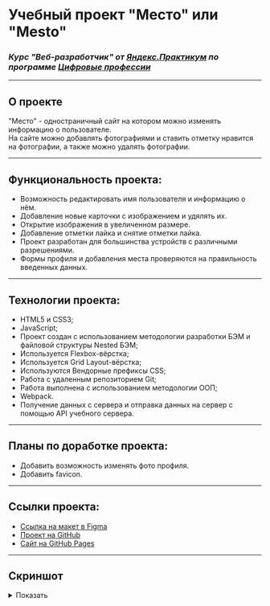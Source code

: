 # Учебный проект "Место" или "Mesto"
### _Курс "Веб-разработчик" от [Яндекс.Практикум](https://practicum.yandex.ru/web/) по программе [Цифровые профессии](https://profidigital.gosuslugi.ru/)_
---

## О проекте
"Место" - одностраничный сайт на котором можно изменять информацию о пользователе.<br/>
На сайте можно добавлять фотографиями и ставить отметку нравится на фотографии, а также можно удалять фотографии.<br/>

---

## Функциональность проекта:
* Возможность редактировать имя пользователя и информацию о нём.
* Добавление новые карточки с изображением и удялять их.
* Открытие изображения в увеличенном размере.
* Добавление отметки лайка и снятие отметки лайка.
* Проект разработан для большинства устройств с различными разрешениями.
* Формы профиля и добавления места проверяются на правильность введенных данных.

---

## Технологии проекта:
* HTML5 и CSS3;
* JavaScript;
* Проект создан с использованием методологии разработки БЭМ и файловой структуры Nested БЭМ;
* Используется Flexbox-вёрстка;
* Используется Grid Layout-вёрстка;
* Используются Вендорные префиксы CSS;
* Работа с удаленным репозиторием Git;
* Работа выполнена с использованием методологии ООП;
* Webpack.
* Получение данных с сервера и отправка данных на сервер с помощью API учебного сервера.

---

## Планы по доработке проекта:
* Добавить возможность изменять фото профиля.
* Добавить favicon.

---

## Ссылки проекта:
* [Ссылка на макет в Figma](https://www.figma.com/file/bjyvbKKJN2naO0ucURl2Z0/JavaScript.-Sprint-5?node-id=0%3A1)
* [Проект на GitHub](https://github.com/elicrock/mesto)
* [Сайт на GitHub Pages](https://elicrock.github.io/mesto/)

---

## Скриншот
<details>
<summary>Показать</summary>

[![Mesto](https://user-images.githubusercontent.com/51034216/218524494-78f3ada9-b759-420f-8917-793cab3ab725.png)](https://elicrock.github.io/mesto/)

</details>
